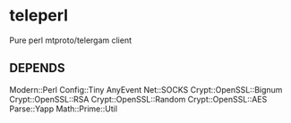 # teleperl
Pure perl mtproto/telergam client

## DEPENDS
Modern::Perl
Config::Tiny
AnyEvent
Net::SOCKS
Crypt::OpenSSL::Bignum
Crypt::OpenSSL::RSA
Crypt::OpenSSL::Random
Crypt::OpenSSL::AES
Parse::Yapp
Math::Prime::Util
